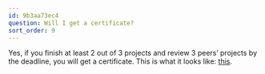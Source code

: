 ```yaml
---
id: 9b3aa73ec4
question: Will I get a certificate?
sort_order: 9
---
```


Yes, if you finish at least 2 out of 3 projects and review 3 peers’ projects by the deadline, you will get a certificate. This is what it looks like: [this](https://certificate.datatalks.club/mlzoomcamp/2021/35fc7e051003fddcc6909a8ee96703bd9c31b454.pdf).